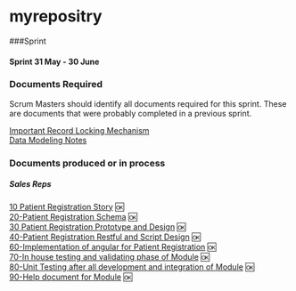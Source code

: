 # myrepositry


###Sprint

#### Sprint 31 May - 30 June
### Documents Required 
Scrum Masters should identify all documents required for this sprint. These are documents that were probably completed in a previous sprint. 

[Important Record Locking Mechanism](Record-Locking-Mechanism)  
[Data Modeling Notes](Data-Modeling-Notes)  

### Documents produced or in process   

##### Sales Reps  
[10 Patient Registration Story](https://github.com/muzammilahmed/myrepositry/wiki/10---Patient-Registration-Story) :ok:  
[20-Patient Registration Schema](https://github.com/muzammilahmed/myrepositry/wiki/20-Patient-Registration-Schema) :ok:       
[30 Patient Registration Prototype and Design](https://github.com/muzammilahmed/myrepositry/wiki/30-Patient-Resgistration-Design) :ok:  
[40-Patient Registration Restful and Script Design](https://github.com/muzammilahmed/myrepositry/wiki/40-Patient-Resgistration-Restful-Services) :ok:      
[60-Implementation of angular for Patient Registration](https://github.com/muzammilahmed/issues/01) :ok:  
[70-In house testing and validating phase of Module](https://github.com/muzammilahmed/issues/94) :ok:  
[80-Unit Testing after all development and integration of Module](https://github.com/primac/NESQ/issues/94) :ok:   
[90-Help document for Module](https://github.com/muzammilahmed/wiki/Sales-Reps) :ok:  

